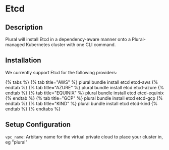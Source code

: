 
# Etcd

## Description
Plural will install Etcd in a dependency-aware manner onto a Plural-managed Kubernetes cluster with one CLI command.

## Installation
We currently support Etcd for the following providers:

{% tabs %}
{% tab title="AWS" %} plural bundle install etcd etcd-aws {% endtab %} {% tab title="AZURE" %} plural bundle install etcd etcd-azure {% endtab %} {% tab title="EQUINIX" %} plural bundle install etcd etcd-equinix {% endtab %} {% tab title="GCP" %} plural bundle install etcd etcd-gcp {% endtab %} {% tab title="KIND" %} plural bundle install etcd etcd-kind {% endtab %}
{% endtabs %}

## Setup Configuration
`vpc_name`: Arbitary name for the virtual private cloud to place your cluster in, eg "plural"


    
